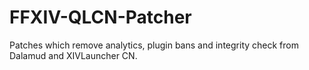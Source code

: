 # FFXIV-QLCN-Patcher

Patches which remove analytics, plugin bans and integrity check from Dalamud and XIVLauncher CN.